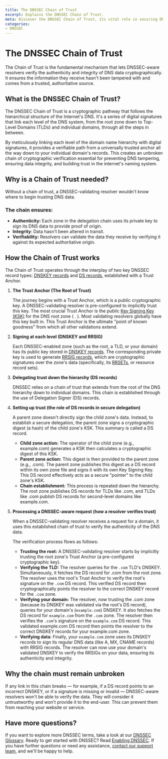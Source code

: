 ```yaml
---
title: The DNSSEC Chain of Trust
excerpt: Explains the DNSSEC Chain of Trust.
meta: Discover the DNSSEC Chain of Trust, its vital role in securing DNS, and how it protects your domain from attacks. Understand its importance for online safety.
categories:
- DNSSEC
---
```


# The DNSSEC Chain of Trust
The Chain of Trust is the fundamental mechanism that lets DNSSEC-aware resolvers verify the authenticity and integrity of DNS data cryptographically. It ensures the information they receive hasn't been tampered with and comes from a trusted, authoritative source.

## What is the DNSSEC Chain of Trust?
The DNSSEC Chain of Trust is a cryptographic pathway that follows the hierarchical structure of the Internet's DNS. It's a series of digital signatures that link each level of the DNS system, from the root zone down to Top-Level Domains (TLDs) and individual domains, through all the steps in between.

By meticulously linking each level of the domain name hierarchy with digital signatures, it provides a verifiable path from a universally trusted anchor all the way down to your individual domain's records. This creates an unbroken chain of cryptographic verification essential for preventing DNS tampering, ensuring data integrity, and building trust in the internet's naming system.

## Why is a Chain of Trust needed?
Without a chain of trust, a DNSSEC-validating resolver wouldn't know where to begin trusting DNS data.

### The chain ensures:
- **Authenticity:** Each zone in the delegation chain uses its private key to sign its DNS data to provide proof of origin.
- **Integrity**: Data hasn't been altered in transit.
- **Verifiability:** Resolvers can validate the data they receive by verifying it against its expected authoritative origin.

## How the Chain of Trust works
The Chain of Trust operates through the interplay of two key DNSSEC record types: [DNSKEY records](/articles/dnskey-records-explained/) and [DS records](/articles/what-are-ds-records/), established with a Trust Anchor.

1. **The Trust Anchor (The Root of Trust)**

    The journey begins with a Trust Anchor, which is a public cryptographic key. A DNSSEC-validating resolver is pre-configured to implicitly trust this key.
The most crucial Trust Anchor is the public [Key Signing Key (KSK)](/articles/types-of-dnssec-keys/#key-signing-key-ksk) for the DNS root zone ( . ). Most validating resolvers globally have this key built in. This Trust Anchor is the ultimate "point of known goodness" from which all other validations extend.

1. **Signing at each level (DNSKEY and RRSIG)**

    Each DNSSEC-enabled zone (such as the root, a TLD, or your domain) has its public key stored in [DNSKEY records](/articles/dnskey-records-explained/). The corresponding private key is used to generate [RRSIG records](/articles/understanding-rrsets-rrsigs/#what-is-an-rrsig), which are cryptographic signatures over the zone's data (specifically, its [RRSETs](/articles/understanding-rrsets-rrsigs/#what-is-an-rrset), or resource record sets).

1. **Delegating trust down the hierarchy (DS records)**

    DNSSEC relies on a chain of trust that extends from the root of the DNS hierarchy down to individual domains. This chain is established through the use of Delegation Signer (DS) records.

1. **Setting up trust (the role of DS records in secure delegation)**

    A parent zone doesn't directly sign the child zone's data. Instead, to establish a secure delegation, the parent zone signs a cryptographic digest (a hash) of the child zone's KSK. This summary is called a DS record.

    - **Child zone action:** The operator of the child zone (e.g., example.com) generates a KSK then calculates a cryptographic digest of this KSK.
    - **Parent zone action:** This digest is then provided to the parent zone (e.g., .com). The parent zone publishes this digest as a DS record within its own zone file and signs it with its own Key Signing Key. This DS record effectively acts as a secure "pointer" to the child zone's KSK.
    - **Chain establishment:** This process is repeated down the hierarchy. The root zone publishes DS records for TLDs like .com, and TLDs like .com publish DS records for second-level domains like example.com.

1. **Processing a DNSSEC-aware request (how a resolver verifies trust)**

    When a DNSSEC-validating resolver receives a request for a domain, it uses this established chain of trust to verify the authenticity of the DNS data.

    The verification process flows as follows:

    - **Trusting the root:** A DNSSEC-validating resolver starts by implicitly trusting the root zone's Trust Anchor (a pre-configured cryptographic key).
    - **Verifying the TLD:** The resolver queries for the `.com` TLD's DNSKEY. Simultaneously, it fetches the DS record for .com from the root zone. The resolver uses the root's Trust Anchor to verify the root's signature on the `.com` DS record. This verified DS record then cryptographically points the resolver to the correct DNSKEY record for the `.com` zone.
    - **Verifying your domain:** The resolver, now trusting the .com zone (because its DNSKEY was validated via the root's DS record), queries for your domain's (`example.com`) DNSKEY. It also fetches the DS record for `example.com` from the `.com` zone. The resolver then verifies the `.com`'s signature on the `example.com` DS record. This validated example.com DS record then points the resolver to the correct DNSKEY records for your example.com zone.
    - **Verifying data**: Finally, your `example.com` zone uses its DNSKEY records to sign its regular DNS data (like A, MX, CNAME records) with RRSIG records. The resolver can now use your domain's validated DNSKEY to verify the RRSIGs on your data, ensuring its authenticity and integrity.

## Why the chain must remain unbroken
If any link in this chain breaks — for example, if a DS record points to an incorrect DNSKEY, or if a signature is missing or invalid — DNSSEC-aware resolvers won't be able to verify the data. They will consider it untrustworthy and won't provide it to the end-user. This can prevent them from reaching your website or service.

## Have more questions?
If you want to explore more DNSSEC terms, take a look at our [DNSSEC Glossary](/articles/dnssec-glossary/). Ready to get started with DNSSEC? Read [Enabling DNSSEC](/articles/enabling-dnssec/). If you have further questions or need any assistance, [contact our support team](https://dnsimple.com/feedback), and we'll be happy to help.
